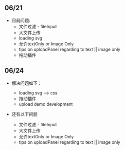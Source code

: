 <!-- ignore -->

## 06/21
 + 目前问题:
   + 文件过滤 - fileInput
   + 大文件上传
   + loading svg
   + 允许textOnly or Image Only
   + tips on uploadPanel regarding to text || image only
   + 拖动插件

## 06/24
 + 解决问题如下：
   + loading svg --> css
   + 拖动插件
   + upload demo development
  
 + 还有以下问题
    + 文件过滤 - fileInput
    + 大文件上传
    + 允许textOnly or Image Only
    + tips on uploadPanel regarding to text || image only

